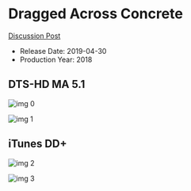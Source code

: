 # Dragged Across Concrete

[Discussion Post](https://www.avsforum.com/threads/bass-eq-for-filtered-movies.2995212/post-57811822)

* Release Date: 2019-04-30
* Production Year: 2018

## DTS-HD MA 5.1

![img 0](https://i.imgur.com/04Dvak8.jpg)

![img 1](https://i.imgur.com/bGHjl70.jpg)

## iTunes DD+

![img 2](https://i.imgur.com/nj9aUmU.jpg)

![img 3](https://i.imgur.com/PsoqfmJ.jpg)

